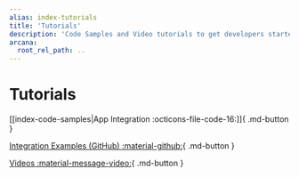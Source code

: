 ```yaml
---
alias: index-tutorials
title: 'Tutorials'
description: 'Code Samples and Video tutorials to get developers started quickly with the Arcana Auth SDK.'
arcana:
  root_rel_path: ..
---
```


# Tutorials

[[index-code-samples|App Integration :octicons-file-code-16:]]{ .md-button }

[Integration Examples (GitHub) :material-github:](https://github.com/arcana-network/auth-examples){ .md-button }

[Videos :material-message-video:](./videos/index.md){ .md-button }
